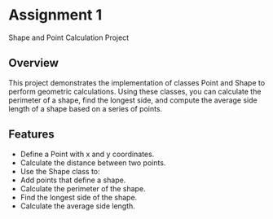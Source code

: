 # Assignment 1
Shape and Point Calculation Project

## Overview

This project demonstrates the implementation of classes Point and Shape to perform geometric calculations. Using these classes, you can calculate the perimeter of a shape, find the longest side, and compute the average side length of a shape based on a series of points.

## Features

- Define a Point with x and y coordinates.
- Calculate the distance between two points.
- Use the Shape class to:
- Add points that define a shape.
- Calculate the perimeter of the shape.
- Find the longest side of the shape.
- Calculate the average side length.
